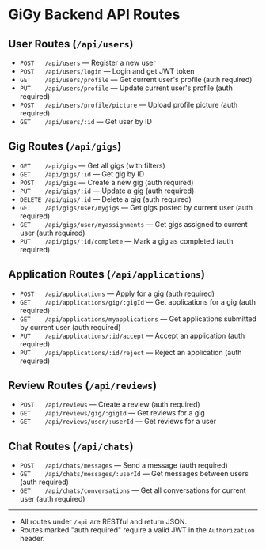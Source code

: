 # GiGy Backend API Routes

## User Routes (`/api/users`)
- `POST   /api/users` — Register a new user
- `POST   /api/users/login` — Login and get JWT token
- `GET    /api/users/profile` — Get current user's profile (auth required)
- `PUT    /api/users/profile` — Update current user's profile (auth required)
- `POST   /api/users/profile/picture` — Upload profile picture (auth required)
- `GET    /api/users/:id` — Get user by ID

## Gig Routes (`/api/gigs`)
- `GET    /api/gigs` — Get all gigs (with filters)
- `GET    /api/gigs/:id` — Get gig by ID
- `POST   /api/gigs` — Create a new gig (auth required)
- `PUT    /api/gigs/:id` — Update a gig (auth required)
- `DELETE /api/gigs/:id` — Delete a gig (auth required)
- `GET    /api/gigs/user/mygigs` — Get gigs posted by current user (auth required)
- `GET    /api/gigs/user/myassignments` — Get gigs assigned to current user (auth required)
- `PUT    /api/gigs/:id/complete` — Mark a gig as completed (auth required)

## Application Routes (`/api/applications`)
- `POST   /api/applications` — Apply for a gig (auth required)
- `GET    /api/applications/gig/:gigId` — Get applications for a gig (auth required)
- `GET    /api/applications/myapplications` — Get applications submitted by current user (auth required)
- `PUT    /api/applications/:id/accept` — Accept an application (auth required)
- `PUT    /api/applications/:id/reject` — Reject an application (auth required)

## Review Routes (`/api/reviews`)
- `POST   /api/reviews` — Create a review (auth required)
- `GET    /api/reviews/gig/:gigId` — Get reviews for a gig
- `GET    /api/reviews/user/:userId` — Get reviews for a user

## Chat Routes (`/api/chats`)
- `POST   /api/chats/messages` — Send a message (auth required)
- `GET    /api/chats/messages/:userId` — Get messages between users (auth required)
- `GET    /api/chats/conversations` — Get all conversations for current user (auth required)

---
- All routes under `/api` are RESTful and return JSON.
- Routes marked "auth required" require a valid JWT in the `Authorization` header.
